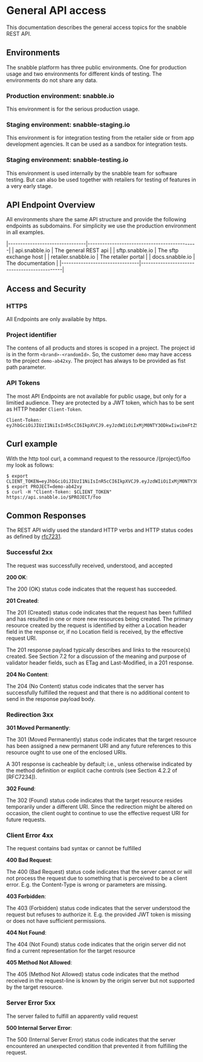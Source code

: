 
# General API access

This documentation describes the general access topics for the snabble REST API.

## Environments

The snabble platform has three public environments. One for production usage and
two environments for different kinds of testing. The environments do not share any data.

### Production environment: snabble.io

This environment is for the serious production usage.

### Staging environment: snabble-staging.io

This environment is for integration testing from the retailer side or from app development agencies.
It can be used as a sandbox for integration tests.

### Staging environment: snabble-testing.io

This environment is used internally by the snabble team for software testing. But can also be used together
with retailers for testing of features in a very early stage.


## API Endpoint Overview
All environments share the same API structure and provide the following endpoints as subdomains. For simplicity we use the
production environment in all examples.

|--------------------------------|---------------------------------------------|
| api.snabble.io                 | The general REST api                        |
| sftp.snabble.io                | The sftp exchange host                      |
| retailer.snabble.io            | The retailer portal                         |
| docs.snabble.io                | The documentation                           |
|--------------------------------|---------------------------------------------|


## Access and Security

### HTTPS

All Endpoints are only available by https.

### Project identifier

The contens of all products and stores is scoped in a project. The project id is in the form `<brand>-<randomId>`. So, the customer `demo` may have access to the
project `demo-ab42xy`. The project has always to be provided as fist path parameter.

### API Tokens

The most API Endpoints are not available for public usage, but only for a limitied audience.
They are protected by a JWT token, which has to be sent as HTTP header `Client-Token`.

```
Client-Token: eyJhbGciOiJIUzI1NiIsInR5cCI6IkpXVCJ9.eyJzdWIiOiIxMjM0NTY3ODkwIiwibmFtZSI6IkpvaG4gRG9lIiwiYWRtaW4iOnRydWV9.TJVA95OrM7E2cBab30RMHrHDcEfxjoYZgeFONFh7HgQ
```

## Curl example
With the http tool curl, a command request to the ressource /{project}/foo my look as follows:

```
$ export CLIENT_TOKEN=eyJhbGciOiJIUzI1NiIsInR5cCI6IkpXVCJ9.eyJzdWIiOiIxMjM0NTY3ODkwIiwibmFtZSI6IkpvaG4gRG9lIiwiYWRtaW4iOnRydWV9.TJVA95OrM7E2cBab30RMHrHDcEfxjoYZgeFONFh7HgQ
$ export PROJECT=demo-ab42xy
$ curl -H "Client-Token: $CLIENT_TOKEN" https://api.snabble.io/$PROJECT/foo
```

## Common Responses

The REST API widly used the standard HTTP verbs and HTTP status codes as defined by [rfc7231](https://tools.ietf.org/html/rfc7231#section-6).

### Successful 2xx
The request was successfully received, understood, and accepted

**200 OK**:

   The 200 (OK) status code indicates that the request has succeeded.

**201 Created**:

   The 201 (Created) status code indicates that the request has been
   fulfilled and has resulted in one or more new resources being
   created.  The primary resource created by the request is identified
   by either a Location header field in the response or, if no Location
   field is received, by the effective request URI.

   The 201 response payload typically describes and links to the
   resource(s) created.  See Section 7.2 for a discussion of the meaning
   and purpose of validator header fields, such as ETag and
   Last-Modified, in a 201 response.

**204 No Content**:

   The 204 (No Content) status code indicates that the server has
   successfully fulfilled the request and that there is no additional
   content to send in the response payload body.

### Redirection 3xx

**301 Moved Permanently**:

   The 301 (Moved Permanently) status code indicates that the target
   resource has been assigned a new permanent URI and any future
   references to this resource ought to use one of the enclosed URIs.

   A 301 response is cacheable by default; i.e., unless otherwise
   indicated by the method definition or explicit cache controls (see
   Section 4.2.2 of [RFC7234]).

**302 Found**:

   The 302 (Found) status code indicates that the target resource
   resides temporarily under a different URI.  Since the redirection
   might be altered on occasion, the client ought to continue to use the
   effective request URI for future requests.

### Client Error 4xx
The request contains bad syntax or cannot be fulfilled

**400 Bad Request**:

   The 400 (Bad Request) status code indicates that the server cannot or 
   will not process the request due to something that is perceived to be
   a client error. E.g. the Content-Type is wrong or parameters are missing.

**403 Forbidden**:

   The 403 (Forbidden) status code indicates that the server understood
   the request but refuses to authorize it. E.g. the provided JWT token
   is missing or does not have sufficient permissions.

**404 Not Found**:

   The 404 (Not Found) status code indicates that the origin server
   did not find a current representation for the target resource

**405 Method Not Allowed**:

   The 405 (Method Not Allowed) status code indicates that the method
   received in the request-line is known by the origin server but not
   supported by the target resource.

### Server Error 5xx
The server failed to fulfill an apparently valid request

**500 Internal Server Error**:

   The 500 (Internal Server Error) status code indicates that the server
   encountered an unexpected condition that prevented it from fulfilling
   the request.
